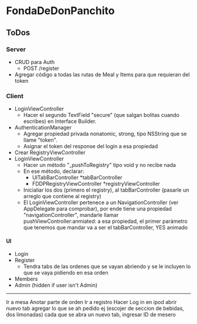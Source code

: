 
# FondaDeDonPanchito

## ToDos

### Server

* CRUD para Auth
  * POST /register
* Agregar código a todas las rutas de Meal y Items para que requieran del token


### Client

* LoginViewController
  * Hacer el segundo TextField "secure" (que salgan bolitas cuando escribes) en Interface Builder.
* AuthenticationManager
  * Agregar propiedad privada nonatomic, strong, tipo NSString que se llame "token".
  * Asignar el token del response del login a esa propiedad
* Crear RegistryViewController
* LoginViewController
  * Hacer un método "_pushToRegistry" tipo void y no recibe nada
  * En ese método, declarar:
    * UITabBarController *tabBarController
    * FDDPRegistryViewController *registryViewController
  * Inicialiar los dos (primero el registry), al tabBarController (pasarle un arreglo que contiene al registry)
  * El LoginViewController pertenece a un NavigationController (ver AppDelegate para comprobar), por ende tiene una propiedad "navigationController", mandarle llamar pushViewController:anmiated: a esa propiedad, el primer parámetro que tenemos que mandar va a ser el tabBarController, YES animado


#### UI

* Login
* Register
  * Tendra tabs de las ordenes que se vayan abriendo y se le incluyen lo que se vaya pidiendo en esa orden
* Members
* Admin (hidden if user isn't Admin)


----

Ir a mesa
Anotar parte de orden
Ir a registro
Hacer Log in en ipod
abrir nuevo tab
agregar lo que se ah pedido
ej (escojer de seccion de bebidas, dos limonadas)
cada que se abra un nuevo tab, ingresar ID de mesero

